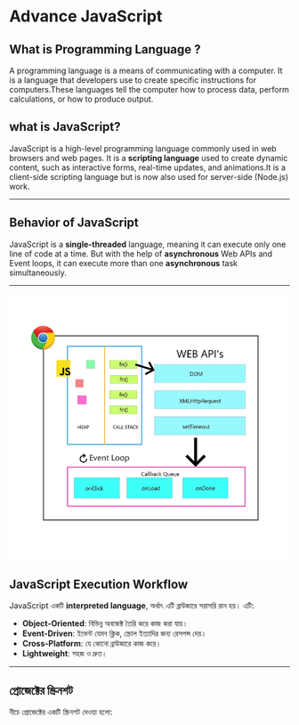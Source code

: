 # Advance JavaScript

## What is Programming Language ?
A programming language is a means of communicating with a computer. It is a language that developers use to create specific instructions for computers.These languages ​​tell the computer how to process data, perform calculations, or how to produce output.

## what is JavaScript?
JavaScript is a high-level programming language commonly used in web browsers and web pages. It is a **scripting language** used to create dynamic content, such as interactive forms, real-time updates, and animations.It is a client-side scripting language but is now also used for server-side (Node.js) work.

---

## Behavior of JavaScript
JavaScript is a **single-threaded** language, meaning it can execute only one line of code at a time. But with the help of **asynchronous** Web APIs and Event loops, it can execute more than one **asynchronous** task simultaneously. 

---

![JS-DOM-PROJECT Screenshot](./screenshot.png)
## JavaScript Execution Workflow
JavaScript একটি **interpreted language**, অর্থাৎ এটি ব্রাউজারে সরাসরি রান হয়। এটি:
- **Object-Oriented**: বিভিন্ন অবজেক্ট তৈরি করে কাজ করা যায়।
- **Event-Driven**: ইভেন্ট যেমন ক্লিক, স্ক্রোল ইত্যাদির জন্য রেসপন্স দেয়।
- **Cross-Platform**: যে কোনো ব্রাউজারে কাজ করে।
- **Lightweight**: সহজ ও দ্রুত।

---

## প্রোজেক্টের স্ক্রিনশট
নীচে প্রোজেক্টের একটি স্ক্রিনশট দেওয়া হলো:

